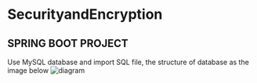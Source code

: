 # SecurityandEncryption
## SPRING BOOT PROJECT
Use MySQL database and import SQL file, the structure of database as the image below
![diagram](https://user-images.githubusercontent.com/64321224/127883436-ab302768-1db3-4f1d-842c-d0f079502091.png)
